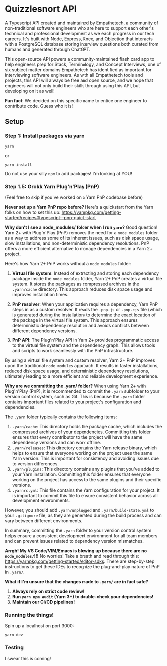 # Quizzlesnort API

A Typescript API created and maintained by Empathetech, a community of non-traditional software engineers who are here to support each other's technical and professional development as we each progress in our tech careers. It's built with Node, Express, Knex, and Objection that interacts with a PostgreSQL database storing interview questions both curated from humans and generated through ChatGPT.

This open-source API powers a community-maintained flash card app to help engineers prep for Stack, Terminology, and Concept Interviews, one of six subject matter domains Empathetech has identified as important for interviewing software engineers. As with all Empathetech tools and projects, this API will always be free and open source, and we hope that engineers will not only build their skills through using this API, but developing on it as well!

**Fun fact**: We decided on this specific name to entice one engineer to contribute code. Guess who it is!

## Setup

### Step 1: Install packages via yarn

`yarn`

or

`yarn install`

Do not use your silly `npm` to add packages! I'm looking at YOU!

### Step 1.5: Grokk Yarn Plug'n'Play (PnP)

(Feel free to skip if you've worked on a Yarn PnP codebase before)

**Never set up a Yarn PnP repo before?**
Here's a quickstart from the Yarn folks on how to set this up:
https://yarnpkg.com/getting-started/recipes#typescript--pnp-quick-start

**Why don't I see a node_modules/ folder when I run `yarn`?**
Good question! Yarn 2+ with Plug'n'Play (PnP) removes the need for a `node_modules` folder as a way to address some of its inherent issues, such as disk space usage, slow installations, and non-deterministic dependency resolutions. PnP offers a more efficient alternative to manage dependencies in a Yarn 2+ project.

Here's how Yarn 2+ PnP works without a `node_modules` folder:

1. **Virtual file system**: Instead of extracting and storing each dependency package inside the `node_modules` folder, Yarn 2+ PnP creates a virtual file system. It stores the packages as compressed archives in the `.yarn/cache` directory. This approach reduces disk space usage and improves installation times.

2. **PnP resolver**: When your application requires a dependency, Yarn PnP steps in as a custom resolver. It reads the `.pnp.js` or `.pnp.cjs` file (which is generated during the installation) to determine the exact location of the package in the virtual file system. This approach ensures deterministic dependency resolution and avoids conflicts between different dependency versions.

3. **PnP API**: The Plug'n'Play API in Yarn 2+ provides programmatic access to the virtual file system and the dependency graph. This allows tools and scripts to work seamlessly with the PnP infrastructure.

By using a virtual file system and custom resolver, Yarn 2+ PnP improves upon the traditional `node_modules` approach. It results in faster installations, reduced disk space usage, and deterministic dependency resolutions, ultimately leading to a more efficient and reliable development experience.

**Why are we committing the .yarn/ folder?**
When using Yarn 2+ with Plug'n'Play (PnP), it is recommended to commit the `.yarn` subfolder to your version control system, such as Git. This is because the `.yarn` folder contains important files related to your project's configuration and dependencies.

The `.yarn` folder typically contains the following items:

1. `.yarn/cache`: This directory holds the package cache, which includes the compressed archives of your dependencies. Committing this folder ensures that every contributor to the project will have the same dependency versions and can work offline.
2. `.yarn/releases`: This directory contains the Yarn release binary, which helps to ensure that everyone working on the project uses the same Yarn version. This is important for consistency and avoiding issues due to version differences.
3. `.yarn/plugins`: This directory contains any plugins that you've added to your Yarn installation. Committing this folder ensures that everyone working on the project has access to the same plugins and their specific versions.
4. `.yarnrc.yml`: This file contains the Yarn configuration for your project. It is important to commit this file to ensure consistent behavior across all development environments.

However, you should add `.yarn/unplugged` and `.yarn/build-state.yml` to your `.gitignore` file, as they are generated during the build process and can vary between different environments.

In summary, committing the `.yarn` folder to your version control system helps ensure a consistent development environment for all team members and can prevent issues related to dependency version mismatches.

**Arrgh! My VS Code/VIM/Emacs is blowing up because there are no `node_modules/`!!!**
No worries! Take a breath and read through this: https://yarnpkg.com/getting-started/editor-sdks. There are step-by-step instructions to get these IDEs to recognize the plug-and-play nature of PnP in `.yarn/`.

**What if I'm unsure that the changes made to `.yarn/` are in fact safe?**

1. **Always rely on strict code review!**
2. **Run `yarn npm audit` (Yarn 3+) to double-check your dependencies!**
3. **Maintain our CI/CD pipelines!**

### Running the things!

Spin up a localhost on port 3000:

```
yarn dev
```

### Testing

I swear this is coming!
